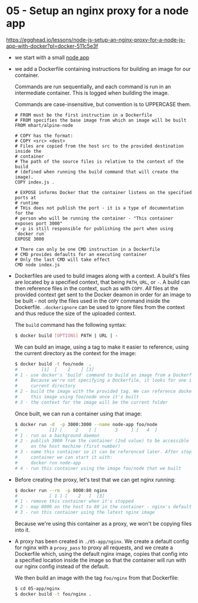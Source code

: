 # 05 - Setup an nginx proxy for a node app

https://egghead.io/lessons/node-js-setup-an-nginx-proxy-for-a-node-js-app-with-docker?pl=docker-511c5e3f

 - we start with a small [node app](./05-app/node/index.js)
 - we add a Dockerfile containing instructions for building an image for our
     container.

     Commands are run sequentially, and each command is run in an intermediate
     container. This is logged when building the image.

     Commands are case-insensitive, but convention is to UPPERCASE them.

    ```
    # FROM must be the first instruction in a Dockerfile
    # FROM specifies the base image from which an image will be built
    FROM mhart/alpine-node

    # COPY has the format:
    # COPY <src> <dest>
    # Files are copied from the host src to the provided destination inside the
    # container
    # The path of the source files is relative to the context of the build
    # (defined when running the build command that will create the image).
    COPY index.js .

    # EXPOSE informs Docker that the container listens on the specified ports at
    # runtime
    # THis does not publish the port - it is a type of documentation for the
    # person who will be running the container - "This container exposes port 3000"
    # -p is still responsible for publishing the port when using `docker run`
    EXPOSE 3000

    # There can only be one CMD instruction in a Dockerfile
    # CMD provides defaults for an executing container
    # Only the last CMD will take effect
    CMD node index.js
    ```
- Dockerfiles are used to build images along with a context. A build's files are
    located by a specified context, that being `PATH`, `URL`, or `-`. A build
    can then reference files in the context, such as with `COPY`. _All_
    files at the provided context get sent to the Docker deamon in order for an
    image to be built - not only the files used in the `COPY` command inside the
    Dockerfile. `.dockerignore` can be used to ignore files from the context and
    thus reduce the size of the uploaded context.

    The `build` command has the following syntax:

    ```bash
    $ docker build [OPTIONS] PATH | URL | -
    ```

    We can build an image, using a tag to make it easier to reference, using the
    current directory as the context for the image:

    ```bash
    $ docker build -t foo/node  .
    #         [1]  [    2    ] [3]
    # 1 - use docker's 'build' command to build an image from a Dockerfile.
    #     Because we're not specifying a Dockerfile, it looks for one in the
    #     current directory
    # 2 - build the image with the provided tag. We can reference docker to run
    #     this image using foo/node once it's built
    # 3 - the context for the image will be the current folder
    ```

    Once built, we can run a container using that image:

    ```bash
    $ docker run -d  -p 3000:3000 --name node-app foo/node
    #            [1] [     2    ] [       3     ] [   4  ]
    # 1 - run as a background daemon
    # 2 - publish 3000 from the container (2nd value) to be accessible via 3000
    #     on the host machine (first number)
    # 3 - name this container so it can be referenced later. After stopping this
    #     container we can start it with:
    #     docker run node-app
    # 4 - run this container using the image foo/node that we built
    ```
- Before creating the proxy, let's test that we can get nginx running:

    ```bash
    $ docker run --rm  -p 8000:80 nginx
    #            [ 1 ] [    2   ]  [3]
    # 1 - remove this container when it's stopped
    # 2 - map 8000 on the host to 80 in the container - nginx's default port
    # 3 - run this container using the latest nginx image
    ```

    Because we're using this container as a proxy, we won't be copying files
    into it.
- A proxy has been created in `./05-app/nginx`. We create a default config for
    nginx with a `proxy_pass` to proxy all requests, and we create a Dockerfile
    which, using the default nginx image, copies that config into a specified
    location inside the image so that the container will run with our nginx
    config instead of the default.

    We then build an image with the tag `foo/nginx` from that Dockerfile:

    ```bash
    $ cd 05-app/nginx
    $ docker build -t foo/nginx .
    ```
